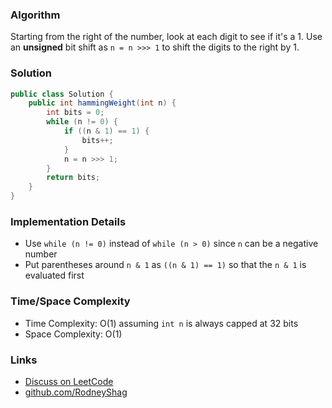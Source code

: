 ### Algorithm

Starting from the right of the number, look at each digit to see if it's a 1. Use an __unsigned__ bit shift as `n = n >>> 1` to shift the digits to the right by 1.

### Solution

```java
public class Solution {
    public int hammingWeight(int n) {
        int bits = 0;
        while (n != 0) {
            if ((n & 1) == 1) {
                bits++;
            }
            n = n >>> 1;
        }
        return bits;
    }
}
```

### Implementation Details

- Use `while (n != 0)` instead of `while (n > 0)` since `n` can be a negative number
- Put parentheses around `n & 1` as `((n & 1) == 1)` so that the `n & 1` is evaluated first

### Time/Space Complexity

-  Time Complexity: O(1) assuming `int n` is always capped at 32 bits
- Space Complexity: O(1)

### Links

- [Discuss on LeetCode](https://leetcode.com/problems/number-of-1-bits/discuss/451746)
- [github.com/RodneyShag](https://github.com/RodneyShag)
